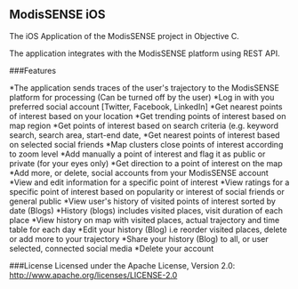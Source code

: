 ## ModisSENSE iOS
The iOS Application of the ModisSENSE project in Objective C.

The application integrates with the ModisSENSE platform using REST API.

###Features

*The application sends traces of the user's trajectory to the ModisSENSE platform for processing (Can be turned off by the user)
*Log in with you preferred social account [Twitter, Facebook, LinkedIn]
*Get nearest points of interest based on your location
*Get trending points of interest based on map region
*Get points of interest based on search criteria (e.g. keyword search, search area, start-end date, 
*Get nearest points of interest based on selected social friends
*Map clusters close points of interest according to zoom level
*Add manually a point of interest and flag it as public or private (for your eyes only)
*Get direction to a point of interest on the map
*Add more, or delete, social accounts from your ModisSENSE account
*View and edit information for a specific point of interest
*View ratings for a specific point of interest based on popularity or interest of social friends or general public
*View user's history of visited points of interest sorted by date (Blogs)
*History (blogs) includes visited places, visit duration of each place
*View history on map with visited places, actual trajectory and time table for each day
*Edit your history (Blog) i.e reorder visited places, delete or add more to your trajectory
*Share your history (Blog) to all, or user selected, connected social media
*Delete your account

###License
Licensed under the Apache License, Version 2.0: http://www.apache.org/licenses/LICENSE-2.0
